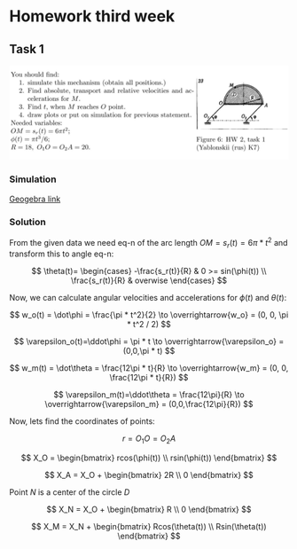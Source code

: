 # Homework third week

## Task 1

![img.png](assets/task1.png)

### Simulation

[Geogebra link](https://www.geogebra.org/m/xnprbgq6)

### Solution

From the given data we need eq-n of the arc length $OM = s_r(t) = 6\pi*t^2$ and transform this to angle eq-n:

$$
\theta(t)=
\begin{cases}
-\frac{s_r(t)}{R} & 0 >= sin(\phi(t)) \\
\frac{s_r(t)}{R} & overwise
\end{cases}
$$

Now, we can calculate angular velocities and accelerations for $\phi(t)$ and $\theta(t)$:

$$
w_o(t) = \dot\phi = \frac{\pi * t^2}{2} \to \overrightarrow{w_o} = (0, 0, \pi * t^2 / 2)
$$

$$
\varepsilon_o(t)=\ddot\phi = \pi * t \to \overrightarrow{\varepsilon_o} = (0,0,\pi * t)
$$

$$
w_m(t) = \dot\theta = \frac{12\pi * t}{R} \to \overrightarrow{w_m} = (0, 0, \frac{12\pi * t}{R})
$$

$$
\varepsilon_m(t)=\ddot\theta = \frac{12\pi}{R} \to \overrightarrow{\varepsilon_m} = (0,0,\frac{12\pi}{R})
$$

Now, lets find the coordinates of points:

$$
r = O_1O = O_2A
$$

$$
X_O = 
\begin{bmatrix} 
rcos(\phi(t)) \\
rsin(\phi(t))
\end{bmatrix}
$$

$$
X_A = X_O + 
\begin{bmatrix} 
2R \\
0
\end{bmatrix}
$$

Point $N$ is a center of the circle $D$

$$
X_N = X_O + 
\begin{bmatrix} 
R \\
0
\end{bmatrix}
$$

$$
X_M = X_N + 
\begin{bmatrix} 
Rcos(\theta(t)) \\
Rsin(\theta(t))
\end{bmatrix}
$$
